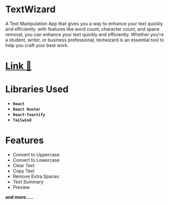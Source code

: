 # TextWizard
A Text Manipulation App that gives you a way to enhance your text quickly and efficiently. with features like word count, character count, and space removal, you can enhance your text quickly and efficiently. Whether you're a student, writer, or business professional, textwizard is an essential tool to help you craft your best work.


# [Link 🔗 ](https://textwizard.netlify.app/)
# Libraries Used

- **`React`** 
- **`React Router`** 
- **`React-Toastify `**
- **`Tailwind `**

# Features
* Convert to Uppercase
* Convert to Lowercase
* Clear Text
* Copy Text
* Remove Extra Spaces
* Text Summary
* Preview

**and more.....**
